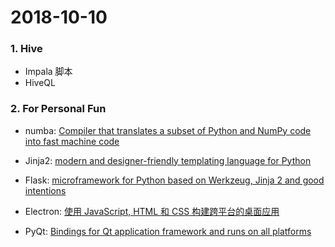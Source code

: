 # 2018-10-10

### 1. Hive

- Impala 脚本
- HiveQL



### 2. For Personal Fun

- numba: [Compiler that translates a subset of Python and NumPy code into fast machine code](http://numba.pydata.org/)
- Jinja2: [modern and designer-friendly templating language for Python](http://jinja.pocoo.org/docs/2.10/)
- Flask: [microframework for Python based on Werkzeug, Jinja 2 and good intentions](http://flask.pocoo.org/)

- Electron:  [使用 JavaScript, HTML 和 CSS 构建跨平台的桌面应用](https://electronjs.org/)
- PyQt: [Bindings for Qt application framework and runs on all platforms ](https://riverbankcomputing.com/software/pyqt/intro)


